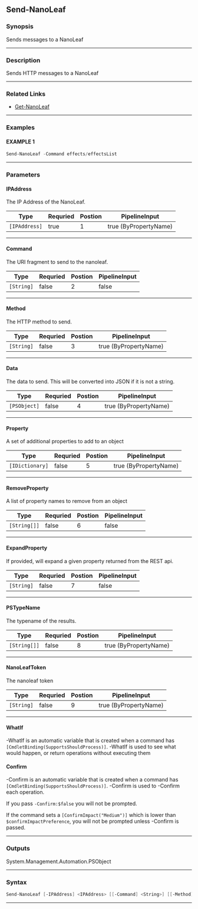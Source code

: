 
Send-NanoLeaf
-------------
### Synopsis
Sends messages to a NanoLeaf

---
### Description

Sends HTTP messages to a NanoLeaf

---
### Related Links
* [Get-NanoLeaf](Get-NanoLeaf.md)
---
### Examples
#### EXAMPLE 1
```PowerShell
Send-NanoLeaf -Command effects/effectsList
```

---
### Parameters
#### **IPAddress**

The IP Address of the NanoLeaf.



|Type             |Requried|Postion|PipelineInput        |
|-----------------|--------|-------|---------------------|
|```[IPAddress]```|true    |1      |true (ByPropertyName)|
---
#### **Command**

The URI fragment to send to the nanoleaf.



|Type          |Requried|Postion|PipelineInput|
|--------------|--------|-------|-------------|
|```[String]```|false   |2      |false        |
---
#### **Method**

The HTTP method to send.



|Type          |Requried|Postion|PipelineInput        |
|--------------|--------|-------|---------------------|
|```[String]```|false   |3      |true (ByPropertyName)|
---
#### **Data**

The data to send.  This will be converted into JSON if it is not a string.



|Type            |Requried|Postion|PipelineInput        |
|----------------|--------|-------|---------------------|
|```[PSObject]```|false   |4      |true (ByPropertyName)|
---
#### **Property**

A set of additional properties to add to an object



|Type               |Requried|Postion|PipelineInput        |
|-------------------|--------|-------|---------------------|
|```[IDictionary]```|false   |5      |true (ByPropertyName)|
---
#### **RemoveProperty**

A list of property names to remove from an object



|Type            |Requried|Postion|PipelineInput|
|----------------|--------|-------|-------------|
|```[String[]]```|false   |6      |false        |
---
#### **ExpandProperty**

If provided, will expand a given property returned from the REST api.



|Type          |Requried|Postion|PipelineInput|
|--------------|--------|-------|-------------|
|```[String]```|false   |7      |false        |
---
#### **PSTypeName**

The typename of the results.



|Type            |Requried|Postion|PipelineInput        |
|----------------|--------|-------|---------------------|
|```[String[]]```|false   |8      |true (ByPropertyName)|
---
#### **NanoLeafToken**

The nanoleaf token



|Type          |Requried|Postion|PipelineInput        |
|--------------|--------|-------|---------------------|
|```[String]```|false   |9      |true (ByPropertyName)|
---
#### **WhatIf**
-WhatIf is an automatic variable that is created when a command has ```[CmdletBinding(SupportsShouldProcess)]```.
-WhatIf is used to see what would happen, or return operations without executing them
#### **Confirm**
-Confirm is an automatic variable that is created when a command has ```[CmdletBinding(SupportsShouldProcess)]```.
-Confirm is used to -Confirm each operation.
    
If you pass ```-Confirm:$false``` you will not be prompted.
    
    
If the command sets a ```[ConfirmImpact("Medium")]``` which is lower than ```$confirmImpactPreference```, you will not be prompted unless -Confirm is passed.

---
### Outputs
System.Management.Automation.PSObject


---
### Syntax
```PowerShell
Send-NanoLeaf [-IPAddress] <IPAddress> [[-Command] <String>] [[-Method] <String>] [[-Data] <PSObject>] [[-Property] <IDictionary>] [[-RemoveProperty] <String[]>] [[-ExpandProperty] <String>] [[-PSTypeName] <String[]>] [[-NanoLeafToken] <String>] [-WhatIf] [-Confirm] [<CommonParameters>]
```
---


